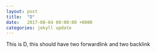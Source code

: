 ```yaml
---
layout: post
title:  "D"
date:   2017-08-04 00:00:00 +0000
categories: jekyll update
---
```


This is D, this should have two forwardlink and two backlink
